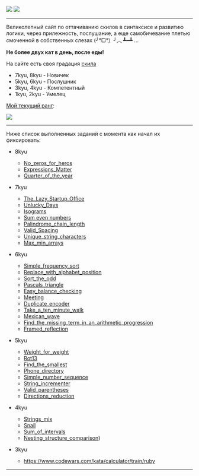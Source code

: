 
![](https://www.codewars.com/assets/logos/logo-square-red-big-c74ae0e7a89b33acd3beb1f08229630391934650e3bbd30ddc40e8be5bbfc71e.png)
![](https://s8.hostingkartinok.com/uploads/images/2019/02/f4f07a3ac1e9d598d237fca3c81aabb4.jpg)

---

Великолепный сайт по оттачиванию скилов в синтаксисе и развитию логики, через прилежность, послушание, а еще самобичевание плетью смоченной в собственных слезах (╯°□°）╯︵ ┻━┻ ...

**Не более двух кат в день, после еды!** 

На сайте есть своя градация [скила](https://www.codewars.com/about)

- 7kyu, 8kyu - Новичек
- 5kyu, 6kyu - Послушник
- 3kyu, 4kyu - Компетентный
- 1kyu, 2kyu - Умелец

[Мой текущий ранг](https://www.codewars.com/users/MrBeean):

<img src=https://www.codewars.com/users/MrBeean/badges/large>

---

Ниже список выполненных заданий с момента как начал их фиксировать:

- 8kyu
  - [No_zeros_for_heros](solutions/8kyu/No_zeros_for_heros)
  - [Expressions_Matter](solutions/8kyu/Expressions_Matter)
  - [Quarter_of_the_year](solutions/8kyu/Quarter_of_the_year)
  
- 7kyu
  - [The_Lazy_Startup_Office](solutions/7kyu/The_Lazy_Startup_Office)
  - [Unlucky_Days](solutions/7kyu/Unlucky_Days)
  - [Isograms](solutions/7kyu/Isograms)
  - [Sum even numbers](solutions/7kyu/Sum_even_numbers)
  - [Palindrome_chain_length](solutions/7kyu/Palindrome_chain_length)
  - [Valid_Spacing](solutions/7kyu/Valid_Spacing)
  - [Unique_string_characters](solutions/7kyu/Unique_string_characters)
  - [Max_min_arrays](solutions/7kyu/Max_min_arrays)

- 6kyu
  - [Simple_frequency_sort](solutions/6kyu/Simple_frequency_sort)
  - [Replace_with_alphabet_position](solutions/6kyu/Replace_with_alphabet_position)
  - [Sort_the_odd](solutions/6kyu/Sort_the_odd)
  - [Pascals_triangle](solutions/6kyu/Pascals_triangle)
  - [Easy_balance_checking](solutions/6kyu/Easy_balance_checking)
  - [Meeting](solutions/6kyu/Meeting)
  - [Duplicate_encoder](solutions/6kyu/Duplicate_encoder)
  - [Take_a_ten_minute_walk](solutions/6kyu/Take_a_ten_minute_walk)
  - [Mexican_wave](solutions/6kyu/Mexican_wave)
  - [Find_the_missing_term_in_an_arithmetic_progression](solutions/6kyu/Find_the_missing_term_in_an_arithmetic_progression)
  - [Framed_reflection](solutions/6kyu/Framed_reflection)
 
- 5kyu
  - [Weight_for_weight](solutions/5kyu/Weight_for_weight)
  - [Rot13](solutions/5kyu/Rot13)
  - [Find_the_smallest](solutions/5kyu/Find_the_smallest)
  - [Phone_directory](solutions/5kyu/Phone_directory)
  - [Simple_number_sequence](solutions/5kyu/Simple_number_sequence)
  - [String_incrementer](solutions/5kyu/String_incrementer)
  - [Valid_parentheses](solutions/5kyu/Valid_parentheses)
  - [Directions_reduction](solutions/5kyu/Directions_reduction)

- 4kyu
  - [Strings_mix](solutions/4kyu/Strings_mix)
  - [Snail](solutions/4kyu/Snail)
  - [Sum_of_intervals](solutions/4kyu/Sum_of_intervals)
  - [Nesting_structure_comparison](solutions/4kyu/Nesting_structure_comparison))

- 3kyu
  - https://www.codewars.com/kata/calculator/train/ruby  
---
